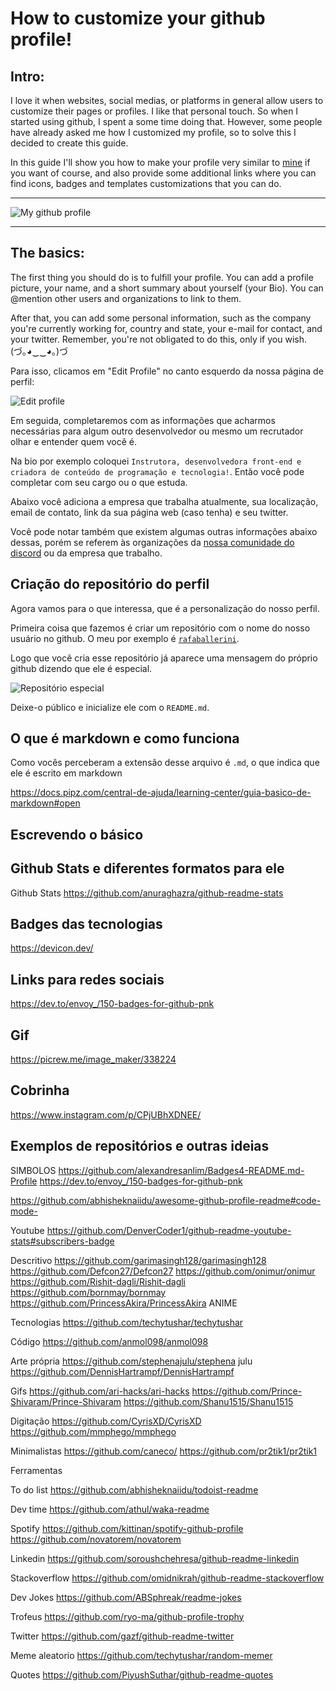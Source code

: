 # How to customize your github profile!

## Intro:

I love it when websites, social medias, or platforms in general allow users to customize their pages or profiles. I like that personal touch. So when I started using github, I spent a some time doing that. However, some people have already asked me how I customized my profile, so to solve this I decided to create this guide.

In this guide I'll show you how to make your profile very similar to [mine](https://github.com/marcoshsq) if you want of course, and also provide some additional links where you can find icons, badges and templates customizations that you can do.

---

![My github profile](https://user-images.githubusercontent.com/64812097/160773593-aee68bc0-3d5f-4de9-890e-8d0d88255153.png)

---


## The basics:

The first thing you should do is to fulfill your profile. You can add a profile picture, your name, and a short summary about yourself (your Bio). You can @mention other users and organizations to link to them.

After that, you can add some personal information, such as the company you're currently working for, country and state, your e-mail for contact, and your twitter. Remember, you're not obligated to do this, only if you wish. (づ｡◕‿‿◕｡)づ

Para isso, clicamos em "Edit Profile" no canto esquerdo da nossa página de perfil:

![Edit profile](https://media.discordapp.net/attachments/831974152667398214/859115292369616946/unknown.png)

Em seguida, completaremos com as informações que acharmos necessárias para algum outro desenvolvedor ou mesmo um recrutador olhar e entender quem você é.

Na bio por exemplo coloquei `Instrutora, desenvolvedora front-end e criadora de conteúdo de programação e tecnologia!`. Então você pode completar com seu cargo ou o que estuda.

Abaixo você adiciona a empresa que trabalha atualmente, sua localização, email de contato, link da sua página web (caso tenha) e seu twitter.

Você pode notar também que existem algumas outras informações abaixo dessas, porém se referem às organizações da [nossa comunidade do discord](https://discord.gg/G9GPg5SA75) ou da empresa que trabalho.

## Criação do repositório do perfil

Agora vamos para o que interessa, que é a personalização do nosso perfil.

Primeira coisa que fazemos é criar um repositório com o nome do nosso usuário no github. O meu por exemplo é [`rafaballerini`](https://github.com/rafaballerini/rafaballerini).

Logo que você cria esse repositório já aparece uma mensagem do próprio github dizendo que ele é especial.

![Repositório especial](https://media.discordapp.net/attachments/831974152667398214/859295509894529064/unknown.png)

Deixe-o público e inicialize ele com o `README.md`.

## O que é markdown e como funciona

Como vocês perceberam a extensão desse arquivo é `.md`, o que indica que ele é escrito em markdown

https://docs.pipz.com/central-de-ajuda/learning-center/guia-basico-de-markdown#open

## Escrevendo o básico

## Github Stats e diferentes formatos para ele

Github Stats
https://github.com/anuraghazra/github-readme-stats

## Badges das tecnologias

https://devicon.dev/

## Links para redes sociais

https://dev.to/envoy_/150-badges-for-github-pnk

## Gif

https://picrew.me/image_maker/338224

## Cobrinha

https://www.instagram.com/p/CPjUBhXDNEE/

## Exemplos de repositórios e outras ideias

SIMBOLOS
https://github.com/alexandresanlim/Badges4-README.md-Profile
https://dev.to/envoy_/150-badges-for-github-pnk

https://github.com/abhisheknaiidu/awesome-github-profile-readme#code-mode-

Youtube
https://github.com/DenverCoder1/github-readme-youtube-stats#subscribers-badge

Descritivo
https://github.com/garimasingh128/garimasingh128
https://github.com/Defcon27/Defcon27
https://github.com/onimur/onimur
https://github.com/Rishit-dagli/Rishit-dagli
https://github.com/bornmay/bornmay
https://github.com/PrincessAkira/PrincessAkira ANIME

Tecnologias
https://github.com/techytushar/techytushar

Código
https://github.com/anmol098/anmol098

Arte própria
https://github.com/stephenajulu/stephena
julu
https://github.com/DennisHartrampf/DennisHartrampf

Gifs
https://github.com/ari-hacks/ari-hacks
https://github.com/Prince-Shivaram/Prince-Shivaram
https://github.com/Shanu1515/Shanu1515

Digitação
https://github.com/CyrisXD/CyrisXD
https://github.com/mmphego/mmphego

Minimalistas
https://github.com/caneco/
https://github.com/pr2tik1/pr2tik1

Ferramentas

To do list
https://github.com/abhisheknaiidu/todoist-readme

Dev time
https://github.com/athul/waka-readme

Spotify
https://github.com/kittinan/spotify-github-profile
https://github.com/novatorem/novatorem

Linkedin
https://github.com/soroushchehresa/github-readme-linkedin

Stackoverflow
https://github.com/omidnikrah/github-readme-stackoverflow

Dev Jokes
https://github.com/ABSphreak/readme-jokes

Trofeus
https://github.com/ryo-ma/github-profile-trophy

Twitter
https://github.com/gazf/github-readme-twitter

Meme aleatorio
https://github.com/techytushar/random-memer

Quotes
https://github.com/PiyushSuthar/github-readme-quotes

